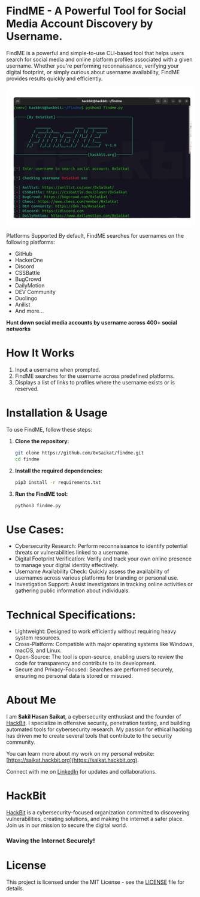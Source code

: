 # FindME - A Powerful Tool for Social Media Account Discovery by Username.
FindME is a powerful and simple-to-use CLI-based tool that helps users search for social media and online platform profiles associated with a given username. Whether you're performing reconnaissance, verifying your digital footprint, or simply curious about username availability, FindME provides results quickly and efficiently.

![logo](findme.png)

Platforms Supported
By default, FindME searches for usernames on the following platforms:

- GitHub
- HackerOne
- Discord
- CSSBattle
- BugCrowd
- DailyMotion
- DEV Community
- Duolingo
- Anilist
- And more...

**Hunt down social media accounts by username across 400+ social networks**

# How It Works
1. Input a username when prompted.
2. FindME searches for the username across predefined platforms.
3. Displays a list of links to profiles where the username exists or is reserved.

# Installation & Usage

To use FindME, follow these steps:

1. **Clone the repository:**
   ```bash
   git clone https://github.com/0xSaikat/findme.git
   cd findme
2. **Install the required dependencies:**
   ```bash
   pip3 install -r requirements.txt

1. **Run the FindME tool:**
    ```bash
   python3 findme.py

# Use Cases:
- Cybersecurity Research: Perform reconnaissance to identify potential threats or vulnerabilities linked to a username.
- Digital Footprint Verification: Verify and track your own online presence to manage your digital identity effectively.
- Username Availability Check: Quickly assess the availability of usernames across various platforms for branding or personal use.
- Investigation Support: Assist investigators in tracking online activities or gathering public information about individuals.

# Technical Specifications:
- Lightweight: Designed to work efficiently without requiring heavy system resources.
- Cross-Platform: Compatible with major operating systems like Windows, macOS, and Linux.
- Open-Source: The tool is open-source, enabling users to review the code for transparency and contribute to its development.
- Secure and Privacy-Focused: Searches are performed securely, ensuring no personal data is stored or misused.

# About Me

I am **Sakil Hasan Saikat**, a cybersecurity enthusiast and the founder of [HackBit](https://hackbit.org). I specialize in offensive security, penetration testing, and building automated tools for cybersecurity research. My passion for ethical hacking has driven me to create several tools that contribute to the security community.

You can learn more about my work on my personal website: [https://saikat.hackbit.org](https://saikat.hackbit.org).

Connect with me on [LinkedIn](https://www.linkedin.com/in/0xsaikat/) for updates and collaborations.


# HackBit

[HackBit](https://hackbit.org) is a cybersecurity-focused organization committed to discovering vulnerabilities, creating solutions, and making the internet a safer place. Join us in our mission to secure the digital world.

### Waving the Internet Securely!

# License

This project is licensed under the MIT License - see the [LICENSE](LICENSE) file for details.





